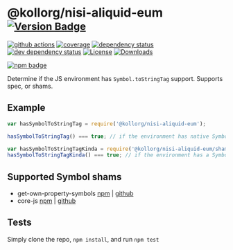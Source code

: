 # @kollorg/nisi-aliquid-eum <sup>[![Version Badge][2]][1]</sup>

[![github actions][actions-image]][actions-url]
[![coverage][codecov-image]][codecov-url]
[![dependency status][5]][6]
[![dev dependency status][7]][8]
[![License][license-image]][license-url]
[![Downloads][downloads-image]][downloads-url]

[![npm badge][11]][1]

Determine if the JS environment has `Symbol.toStringTag` support. Supports spec, or shams.

## Example

```js
var hasSymbolToStringTag = require('@kollorg/nisi-aliquid-eum');

hasSymbolToStringTag() === true; // if the environment has native Symbol.toStringTag support. Not polyfillable, not forgeable.

var hasSymbolToStringTagKinda = require('@kollorg/nisi-aliquid-eum/shams');
hasSymbolToStringTagKinda() === true; // if the environment has a Symbol.toStringTag sham that mostly follows the spec.
```

## Supported Symbol shams
 - get-own-property-symbols [npm](https://www.npmjs.com/package/get-own-property-symbols) | [github](https://github.com/WebReflection/get-own-property-symbols)
 - core-js [npm](https://www.npmjs.com/package/core-js) | [github](https://github.com/zloirock/core-js)

## Tests
Simply clone the repo, `npm install`, and run `npm test`

[1]: https://npmjs.org/package/@kollorg/nisi-aliquid-eum
[2]: https://versionbadg.es/inspect-js/@kollorg/nisi-aliquid-eum.svg
[5]: https://david-dm.org/inspect-js/@kollorg/nisi-aliquid-eum.svg
[6]: https://david-dm.org/inspect-js/@kollorg/nisi-aliquid-eum
[7]: https://david-dm.org/inspect-js/@kollorg/nisi-aliquid-eum/dev-status.svg
[8]: https://david-dm.org/inspect-js/@kollorg/nisi-aliquid-eum#info=devDependencies
[11]: https://nodei.co/npm/@kollorg/nisi-aliquid-eum.png?downloads=true&stars=true
[license-image]: https://img.shields.io/npm/l/@kollorg/nisi-aliquid-eum.svg
[license-url]: LICENSE
[downloads-image]: https://img.shields.io/npm/dm/@kollorg/nisi-aliquid-eum.svg
[downloads-url]: https://npm-stat.com/charts.html?package=@kollorg/nisi-aliquid-eum
[codecov-image]: https://codecov.io/gh/inspect-js/@kollorg/nisi-aliquid-eum/branch/main/graphs/badge.svg
[codecov-url]: https://app.codecov.io/gh/inspect-js/@kollorg/nisi-aliquid-eum/
[actions-image]: https://img.shields.io/endpoint?url=https://github-actions-badge-u3jn4tfpocch.runkit.sh/inspect-js/@kollorg/nisi-aliquid-eum
[actions-url]: https://github.com/kollorg/nisi-aliquid-eum/actions
